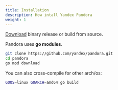 ```yaml
---
title: Installation
description: How intall Yandex Pandora
weight: 1
---
```


[Download](https://github.com/yandex/pandora/releases) binary release or build from source.

Pandora uses **go modules**.

```bash
git clone https://github.com/yandex/pandora.git
cd pandora
go mod download
```

You can also cross-compile for other arch/os:

```bash
GOOS=linux GOARCH=amd64 go build
```

